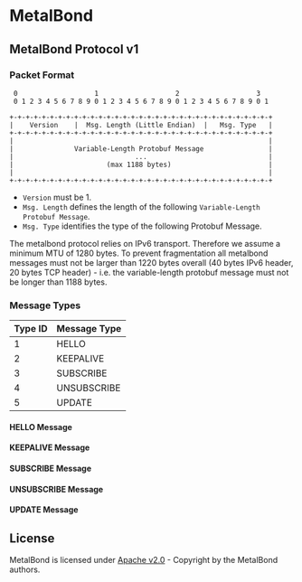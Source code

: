 MetalBond
=========

MetalBond Protocol v1
---------------------

### Packet Format

     0                   1                   2                   3
     0 1 2 3 4 5 6 7 8 9 0 1 2 3 4 5 6 7 8 9 0 1 2 3 4 5 6 7 8 9 0 1
    
    +-+-+-+-+-+-+-+-+-+-+-+-+-+-+-+-+-+-+-+-+-+-+-+-+-+-+-+-+-+-+-+-+
    |    Version    |  Msg. Length (Little Endian)  |   Msg. Type   |
    +-+-+-+-+-+-+-+-+-+-+-+-+-+-+-+-+-+-+-+-+-+-+-+-+-+-+-+-+-+-+-+-+
    |                                                               |
    |               Variable-Length Protobuf Message                |
    |                              ...                              |
    |                       (max 1188 bytes)                        |
    |                                                               |
    +-+-+-+-+-+-+-+-+-+-+-+-+-+-+-+-+-+-+-+-+-+-+-+-+-+-+-+-+-+-+-+-+

* `Version` must be 1.
* `Msg. Length` defines the length of the following `Variable-Length Protobuf Message`.
* `Msg. Type` identifies the type of the following Protobuf Message.

The metalbond protocol relies on IPv6 transport. Therefore we assume a minimum MTU of 1280 bytes. To prevent fragmentation all metalbond messages must not be larger than 1220 bytes overall (40 bytes IPv6 header, 20 bytes TCP header) - i.e. the variable-length protobuf message must not be longer than 1188 bytes.


### Message Types

| Type ID | Message Type |
|---------|--------------|
| 1       | HELLO        |
| 2       | KEEPALIVE    |
| 3       | SUBSCRIBE    |
| 4       | UNSUBSCRIBE  |
| 5       | UPDATE       |


#### HELLO Message


#### KEEPALIVE Message


#### SUBSCRIBE Message


#### UNSUBSCRIBE Message


#### UPDATE Message


License
-------
MetalBond is licensed under [Apache v2.0](LICENSE) - Copyright by the MetalBond authors.